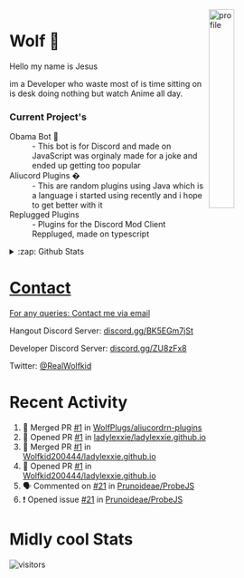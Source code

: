 
<img align="right" alt="profile" width=30% src="https://avatars1.githubusercontent.com/u/32025746?s=460&u=b71f51a6d786a0817807f3e953f36734ac4493c7&v=4">

<h1>Wolf 🐺</h1>

<p>Hello my name is Jesus 

im a Developer who waste most of is time sitting
on is desk doing nothing but watch Anime all day.

</p>


<h3>Current Project's</h3>
<dl>
  <dt>Obama Bot 🤖</dt>
  <dd>- This bot is for Discord and made on JavaScript was orginaly made for a joke and ended up getting too popular</dd>

  <dt>Aliucord Plugins �</dt>
  <dd>- This are random plugins using Java which is a language i started using recently and i hope to get better with it</dd>
  
  <dt>Replugged Plugins </dt>
  <dd>- Plugins for the Discord Mod Client Reppluged, made on typescript<dd>
</dl>

<!--<a href="https://youtube.com/c/Wolfkid">

<img src="https://img.shields.io/badge/Wolfkid%20-%23FF0000.svg?&style=for-the-badge&logo=YouTube&logoColor=white"/>
-->




<details>  
<summary>:zap: Github Stats</summary>
<a href="https://youtube.com/c/Wolfkid">
<img align="left" alt="Wolf's Github Stats" src="https://github-readme-stats.vercel.app/api?username=Wolfkid200444&show_icons=true&theme=tokyonight" />
<img align="bottom" alt="Wolf's Github Stats" src="https://github-readme-stats.vercel.app/api/top-langs/?username=Wolfkid200444&show_icons=true&theme=tokyonight"/>
  </details>

<h1>Contact</h1>
      <p>For any queries: <a href="mailto:helpwolf@gmail.com?Subject=My%20Query">Contact me via email</a></p>
      <p>Hangout Discord Server: <a href="https://discord.gg/BK5EGm7jSt">discord.gg/BK5EGm7jSt</a></p>
      <p>Developer Discord Server: <a href="https://discord.gg/ZU8zFx8">discord.gg/ZU8zFx8</a></p>
      <p>Twitter: <a href="https://twitter.com/RealWolfkid">@RealWolfkid</a></p>
     <!-- <p>My Website: <a href="https://realwolfie.ml">realwolfie.ml</a></p>
-->


  <h1> Recent Activity </h1>

<!--START_SECTION:activity-->
1. 🎉 Merged PR [#1](https://github.com/WolfPlugs/aliucordrn-plugins/pull/1) in [WolfPlugs/aliucordrn-plugins](https://github.com/WolfPlugs/aliucordrn-plugins)
2. 💪 Opened PR [#1](https://github.com/ladylexxie/ladylexxie.github.io/pull/1) in [ladylexxie/ladylexxie.github.io](https://github.com/ladylexxie/ladylexxie.github.io)
3. 🎉 Merged PR [#1](https://github.com/Wolfkid200444/ladylexxie.github.io/pull/1) in [Wolfkid200444/ladylexxie.github.io](https://github.com/Wolfkid200444/ladylexxie.github.io)
4. 💪 Opened PR [#1](https://github.com/Wolfkid200444/ladylexxie.github.io/pull/1) in [Wolfkid200444/ladylexxie.github.io](https://github.com/Wolfkid200444/ladylexxie.github.io)
5. 🗣 Commented on [#21](https://github.com/Prunoideae/ProbeJS/issues/21) in [Prunoideae/ProbeJS](https://github.com/Prunoideae/ProbeJS)
6. ❗️ Opened issue [#21](https://github.com/Prunoideae/ProbeJS/issues/21) in [Prunoideae/ProbeJS](https://github.com/Prunoideae/ProbeJS)
<!--END_SECTION:activity-->


  <h1> Midly cool Stats </h1>

  ![visitors](https://visitor-badge.laobi.icu/badge?page_id=Wolfkid200444.Wolfkid200444)
